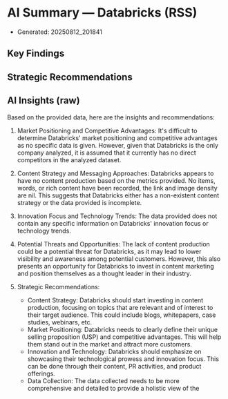 # AI Summary — Databricks (RSS)

- Generated: 20250812_201841

## Key Findings

## Strategic Recommendations

## AI Insights (raw)

Based on the provided data, here are the insights and recommendations:

1. Market Positioning and Competitive Advantages:
   It's difficult to determine Databricks' market positioning and competitive advantages as no specific data is given. However, given that Databricks is the only company analyzed, it is assumed that it currently has no direct competitors in the analyzed dataset.

2. Content Strategy and Messaging Approaches:
   Databricks appears to have no content production based on the metrics provided. No items, words, or rich content have been recorded, the link and image density are nil. This suggests that Databricks either has a non-existent content strategy or the data provided is incomplete.

3. Innovation Focus and Technology Trends:
   The data provided does not contain any specific information on Databricks' innovation focus or technology trends. 

4. Potential Threats and Opportunities:
   The lack of content production could be a potential threat for Databricks, as it may lead to lower visibility and awareness among potential customers. However, this also presents an opportunity for Databricks to invest in content marketing and position themselves as a thought leader in their industry.

5. Strategic Recommendations:
   - Content Strategy: Databricks should start investing in content production, focusing on topics that are relevant and of interest to their target audience. This could include blogs, whitepapers, case studies, webinars, etc.
   - Market Positioning: Databricks needs to clearly define their unique selling proposition (USP) and competitive advantages. This will help them stand out in the market and attract more customers.
   - Innovation and Technology: Databricks should emphasize on showcasing their technological prowess and innovation focus. This can be done through their content, PR activities, and product offerings.
   - Data Collection: The data collected needs to be more comprehensive and detailed to provide a holistic view of the 